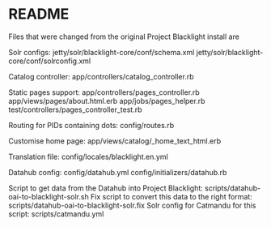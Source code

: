 # README

Files that were changed from the original Project Blacklight install are

Solr configs:
jetty/solr/blacklight-core/conf/schema.xml
jetty/solr/blacklight-core/conf/solrconfig.xml

Catalog controller:
app/controllers/catalog_controller.rb

Static pages support:
app/controllers/pages_controller.rb
app/views/pages/about.html.erb
app/jobs/pages_helper.rb
test/controllers/pages_controller_test.rb

Routing for PIDs containing dots:
config/routes.rb

Customise home page:
app/views/catalog/_home_text_html.erb

Translation file:
config/locales/blacklight.en.yml

Datahub config:
config/datahub.yml
config/initializers/datahub.rb

Script to get data from the Datahub into Project Blacklight:
scripts/datahub-oai-to-blacklight-solr.sh
Fix script to convert this data to the right format:
scripts/datahub-oai-to-blacklight-solr.fix
Solr config for Catmandu for this script:
scripts/catmandu.yml

